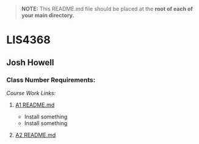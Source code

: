 
> **NOTE:** This README.md file should be placed at the **root of each of your main directory.**

# LIS4368 

## Josh Howell

### Class Number Requirements:

*Course Work Links:* 

1. [A1 README.md](a1/README.md "My A1 README.md file")
    - Install something
    - Install something

2. [A2 README.md](a2/README.md "My A2 README.md file")

